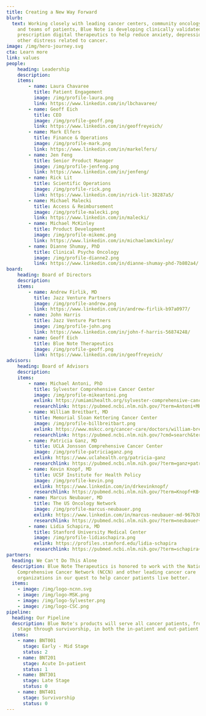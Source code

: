 ```yaml
---
title: Creating a New Way Forward
blurb:
  text: Working closely with leading cancer centers, community oncology clinics,
    and teams of patients, Blue Note is developing clinically validated
    prescription digital therapeutics to help reduce anxiety, depression, and
    other distress related to cancer.
image: /img/hero-journey.svg
cta: Learn more
link: values
people:
    heading: Leadership
    description: 
    items:
        - name: Laura Chavaree
          title: Patient Engagement
          image: /img/profile-laura.png
          link: https://www.linkedin.com/in/lbchavaree/
        - name: Geoff Eich
          title: CEO
          image: /img/profile-geoff.png
          link: https://www.linkedin.com/in/geoffreyeich/
        - name: Mark Elfers
          title: Finance & Operations
          image: /img/profile-mark.png
          link: https://www.linkedin.com/in/markelfers/
        - name: Jen Feng
          title: Senior Product Manager
          image: /img/profile-jenfeng.png
          link: https://www.linkedin.com/in/jenfeng/
        - name: Rick Lit
          title: Scientific Operations
          image: /img/profile-rick.png
          link: https://www.linkedin.com/in/rick-lit-38287a5/
        - name: Michael Malecki
          title: Access & Reimbursement
          image: /img/profile-malecki.png
          link: https://www.linkedin.com/in/malecki/
        - name: Michael McKinley
          title: Product Development
          image: /img/profile-mikemc.png
          link: https://www.linkedin.com/in/michaelamckinley/
        - name: Dianne Shumay, PhD
          title: Clinical Psycho Oncology
          image: /img/profile-dianne2.png
          link: https://www.linkedin.com/in/dianne-shumay-phd-7b802a4/
board:
    heading: Board of Directors
    description: 
    items:
        - name: Andrew Firlik, MD
          title: Jazz Venture Partners
          image: /img/profile-andrew.png
          link: https://www.linkedin.com/in/andrew-firlik-b97a0977/
        - name: John Harris
          title: Jazz Venture Partners
          image: /img/profile-john.png
          link: https://www.linkedin.com/in/john-f-harris-56874248/
        - name: Geoff Eich
          title: Blue Note Therapeutics
          image: /img/profile-geoff.png
          link: https://www.linkedin.com/in/geoffreyeich/
advisors:
    heading: Board of Advisors
    description: 
    items:
        - name: Michael Antoni, PhD
          title: Sylvester Comprehensive Cancer Center
          image: /img/profile-mikeantoni.png
          exlink: https://umiamihealth.org/sylvester-comprehensive-cancer-center/research/faculty/michael-antoni-phd
          researchlink: https://pubmed.ncbi.nlm.nih.gov/?term=Antoni+MH&filter=dates.1985%2F1%2F1-2020%2F12%2F4
        - name: William Breitbart, MD
          title: Memorial Sloan Kettering Cancer Center
          image: /img/profile-billbreitbart.png
          exlink: https://www.mskcc.org/cancer-care/doctors/william-breitbart
          researchlink: https://pubmed.ncbi.nlm.nih.gov/?cmd=search&term=((neoplasms%5BMH%5D+OR+cancer%5BTW%5D)+OR+sloan-kettering+AND+Breitbart+W)
        - name: Patricia Ganz, MD
          title: UCLA Jonsson Comprehensive Cancer Center
          image: /img/profile-patriciaganz.png
          exlink: https://www.uclahealth.org/patricia-ganz
          researchlink: https://pubmed.ncbi.nlm.nih.gov/?term=ganz+patricia+&filter=dates.1985%2F1%2F1-2020%2F12%2F4
        - name: Kevin Knopf, MD
          title: UCSF Institute for Health Policy
          image: /img/profile-kevin.png
          exlink: https://www.linkedin.com/in/drkevinknopf/
          researchlink: https://pubmed.ncbi.nlm.nih.gov/?term=Knopf+KB+&filter=dates.1985%2F1%2F1-2020%2F12%2F4
        - name: Marcus Neubauer, MD
          title: The US Oncology Network
          image: /img/profile-marcus-neubauer.png
          exlink: https://www.linkedin.com/in/marcus-neubauer-md-967b3878/
          researchlink: https://pubmed.ncbi.nlm.nih.gov/?term=neubauer+marcus+&filter=dates.1985%2F1%2F1-2020%2F12%2F4
        - name: Lidia Schapira, MD
          title: Stanford University Medical Center
          image: /img/profile-lidiaschapira.png
          exlink: https://profiles.stanford.edu/lidia-schapira
          researchlink: https://pubmed.ncbi.nlm.nih.gov/?term=schapira+lidia+&filter=dates.1985%2F1%2F1-2020%2F12%2F4
partners:
  heading: We Can't Do This Alone
  description: Blue Note Therapeutics is honored to work with the National
    Comprehensive Cancer Network (NCCN) and other leading cancer care
    organizations in our quest to help cancer patients live better.
  items:
    - image: /img/logo-ncnn.svg
    - image: /img/logo-MSK.png
    - image: /img/logo-Sylvester.png
    - image: /img/logo-CSC.png
pipeline:
  heading: Our Pipeline
  description: Blue Note's products will serve all cancer patients, from early
    stage through survivorship, in both the in-patient and out-patient settings.
  items:
    - name: BNT001
      stage: Early - Mid Stage
      status: 2
    - name: BNT201
      stage: Acute In-patient
      status: 1
    - name: BNT301
      stage: Late Stage
      status: 0
    - name: BNT401
      stage: Survivorship
      status: 0
---
```

